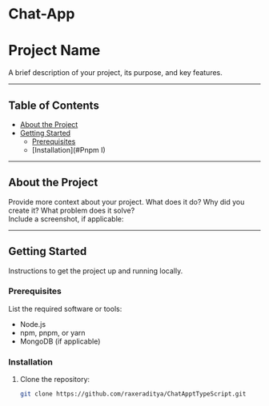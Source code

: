# Chat-App

# Project Name

A brief description of your project, its purpose, and key features.

---

## Table of Contents

- [About the Project](#fullstack_chat_app)
- [Getting Started](#clone_my_project)
  - [Prerequisites](#Node_Mongodb_Uri)
  - [Installation](#Pnpm I)

---

## About the Project

Provide more context about your project. What does it do? Why did you create it? What problem does it solve?  
Include a screenshot, if applicable:

<!-- ![Project Screenshot](link-to-your-screenshot) -->

---

## Getting Started

Instructions to get the project up and running locally.

### Prerequisites

List the required software or tools:

- Node.js
- npm, pnpm, or yarn
- MongoDB (if applicable)

### Installation

1. Clone the repository:
   ```bash
   git clone https://github.com/raxeraditya/ChatApptTypeScript.git
   ```
